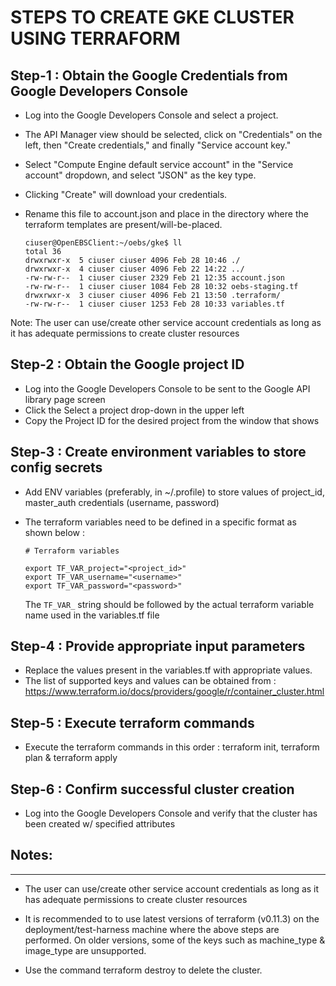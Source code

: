 # STEPS TO CREATE GKE CLUSTER USING TERRAFORM

## Step-1 : Obtain the Google Credentials from Google Developers Console 

- Log into the Google Developers Console and select a project.
- The API Manager view should be selected, click on "Credentials" on the left, then "Create credentials," and finally "Service account key."
- Select "Compute Engine default service account" in the "Service account" dropdown, and select "JSON" as the key type.
- Clicking "Create" will download your credentials.
- Rename this file to account.json and place in the directory where the terraform templates are present/will-be-placed. 

  ```
  ciuser@OpenEBSClient:~/oebs/gke$ ll
  total 36
  drwxrwxr-x  5 ciuser ciuser 4096 Feb 28 10:46 ./
  drwxrwxr-x  4 ciuser ciuser 4096 Feb 22 14:22 ../
  -rw-rw-r--  1 ciuser ciuser 2329 Feb 21 12:35 account.json
  -rw-rw-r--  1 ciuser ciuser 1084 Feb 28 10:32 oebs-staging.tf
  drwxrwxr-x  3 ciuser ciuser 4096 Feb 21 13:50 .terraform/
  -rw-rw-r--  1 ciuser ciuser 1253 Feb 28 10:33 variables.tf
  ```

Note: The user can use/create other service account credentials as long as it has adequate permissions to create cluster resources

## Step-2 : Obtain the Google project ID

- Log into the Google Developers Console to be sent to the Google API library page screen
- Click the Select a project drop-down in the upper left
- Copy the Project ID for the desired project from the window that shows 

## Step-3 : Create environment variables to store config secrets
 
- Add ENV variables (preferably, in ~/.profile) to store values of project_id, master_auth credentials (username, password)
- The terraform variables need to be defined in a specific format as shown below : 

  ```
  # Terraform variables

  export TF_VAR_project="<project_id>"
  export TF_VAR_username="<username>"
  export TF_VAR_password="<password>"
  ```
  
  The `TF_VAR_` string should be followed by the actual terraform variable name used in the variables.tf file

## Step-4 : Provide appropriate input parameters 

- Replace the values present in the variables.tf with appropriate values.
- The list of supported keys and values can be obtained from : https://www.terraform.io/docs/providers/google/r/container_cluster.html

## Step-5 : Execute terraform commands

- Execute the terraform commands in this order : terraform init, terraform plan & terraform apply

## Step-6 : Confirm successful cluster creation

- Log into the Google Developers Console and verify that the cluster has been created w/ specified attributes

## Notes: 
--------

- The user can use/create other service account credentials as long as it has adequate permissions to create cluster resources

- It is recommended to to use latest versions of terraform (v0.11.3) on the deployment/test-harness machine where the above steps are performed.
  On older versions, some of the keys such as machine_type & image_type are unsupported. 

- Use the command terraform destroy to delete the cluster. 



